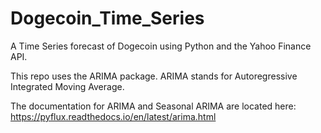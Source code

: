 # Dogecoin_Time_Series
A Time Series forecast of Dogecoin using Python and the Yahoo Finance API.

This repo uses the ARIMA package. ARIMA stands for Autoregressive Integrated Moving Average. 

The documentation for ARIMA and Seasonal ARIMA are located here: 
https://pyflux.readthedocs.io/en/latest/arima.html
